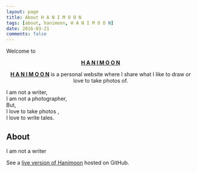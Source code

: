 ```yaml
---
layout: page
title: About H A N I M O O N 
tags: [about, hanimoon, H A N I M O O N]
date: 2016-03-21
comments: false
---
```



Welcome to <center><a href="https://haniiimooon.github.io/"><b>H A N I M O O N</b></a></center>

<center><a href="https://haniiimooon.github.io/"><b>H A N I M O O N</b></a> is a personal website where I share what I like to draw or love to take photos of.</center>

I am not a writer,\
I am not a photographer,\
But, \
I love to take photos ,\
I love to write tales.


## About
I am not a writer


See a [live version of Hanimoon](https://haniiimooon.github.io/) hosted on GitHub.


